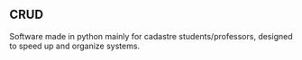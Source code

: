 ## CRUD 

Software made in python mainly for cadastre students/professors, designed to speed up and organize systems.
